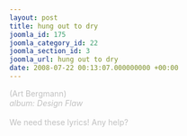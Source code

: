 ```yaml
---
layout: post
title: hung out to dry
joomla_id: 175
joomla_category_id: 22
joomla_section_id: 3
joomla_url: hung out to dry
date: 2008-07-22 00:13:07.000000000 +00:00
---
```

<span style="color: #c0c0c0">(Art Bergmann)<br />
<i>album: Design Flaw</i><br />
<br />
We need these lyrics! Any help?</span>
